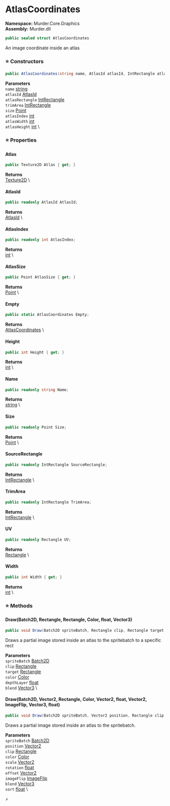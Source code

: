 # AtlasCoordinates

**Namespace:** Murder.Core.Graphics \
**Assembly:** Murder.dll

```csharp
public sealed struct AtlasCoordinates
```

An image coordinate inside an atlas

### ⭐ Constructors
```csharp
public AtlasCoordinates(string name, AtlasId atlasId, IntRectangle atlasRectangle, IntRectangle trimArea, Point size, int atlasIndex, int atlasWidth, int atlasHeight)
```

**Parameters** \
`name` [string](https://learn.microsoft.com/en-us/dotnet/api/System.String?view=net-7.0) \
`atlasId` [AtlasId](../..//Murder/Data/AtlasId.html) \
`atlasRectangle` [IntRectangle](../..//Murder/Core/Geometry/IntRectangle.html) \
`trimArea` [IntRectangle](../..//Murder/Core/Geometry/IntRectangle.html) \
`size` [Point](../..//Murder/Core/Geometry/Point.html) \
`atlasIndex` [int](https://learn.microsoft.com/en-us/dotnet/api/System.Int32?view=net-7.0) \
`atlasWidth` [int](https://learn.microsoft.com/en-us/dotnet/api/System.Int32?view=net-7.0) \
`atlasHeight` [int](https://learn.microsoft.com/en-us/dotnet/api/System.Int32?view=net-7.0) \

### ⭐ Properties
#### Atlas
```csharp
public Texture2D Atlas { get; }
```

**Returns** \
[Texture2D](https://docs.monogame.net/api/Microsoft.Xna.Framework.Graphics.Texture2D.html) \
#### AtlasId
```csharp
public readonly AtlasId AtlasId;
```

**Returns** \
[AtlasId](../..//Murder/Data/AtlasId.html) \
#### AtlasIndex
```csharp
public readonly int AtlasIndex;
```

**Returns** \
[int](https://learn.microsoft.com/en-us/dotnet/api/System.Int32?view=net-7.0) \
#### AtlasSize
```csharp
public Point AtlasSize { get; }
```

**Returns** \
[Point](../..//Murder/Core/Geometry/Point.html) \
#### Empty
```csharp
public static AtlasCoordinates Empty;
```

**Returns** \
[AtlasCoordinates](../..//Murder/Core/Graphics/AtlasCoordinates.html) \
#### Height
```csharp
public int Height { get; }
```

**Returns** \
[int](https://learn.microsoft.com/en-us/dotnet/api/System.Int32?view=net-7.0) \
#### Name
```csharp
public readonly string Name;
```

**Returns** \
[string](https://learn.microsoft.com/en-us/dotnet/api/System.String?view=net-7.0) \
#### Size
```csharp
public readonly Point Size;
```

**Returns** \
[Point](../..//Murder/Core/Geometry/Point.html) \
#### SourceRectangle
```csharp
public readonly IntRectangle SourceRectangle;
```

**Returns** \
[IntRectangle](../..//Murder/Core/Geometry/IntRectangle.html) \
#### TrimArea
```csharp
public readonly IntRectangle TrimArea;
```

**Returns** \
[IntRectangle](../..//Murder/Core/Geometry/IntRectangle.html) \
#### UV
```csharp
public readonly Rectangle UV;
```

**Returns** \
[Rectangle](../..//Murder/Core/Geometry/Rectangle.html) \
#### Width
```csharp
public int Width { get; }
```

**Returns** \
[int](https://learn.microsoft.com/en-us/dotnet/api/System.Int32?view=net-7.0) \
### ⭐ Methods
#### Draw(Batch2D, Rectangle, Rectangle, Color, float, Vector3)
```csharp
public void Draw(Batch2D spriteBatch, Rectangle clip, Rectangle target, Color color, float depthLayer, Vector3 blend)
```

Draws a partial image stored inside an atlas to the spritebatch to a specific rect

**Parameters** \
`spriteBatch` [Batch2D](../..//Murder/Core/Graphics/Batch2D.html) \
`clip` [Rectangle](../..//Murder/Core/Geometry/Rectangle.html) \
`target` [Rectangle](../..//Murder/Core/Geometry/Rectangle.html) \
`color` [Color](../..//Murder/Core/Graphics/Color.html) \
`depthLayer` [float](https://learn.microsoft.com/en-us/dotnet/api/System.Single?view=net-7.0) \
`blend` [Vector3](https://docs.monogame.net/api/Microsoft.Xna.Framework.Vector3.html) \

#### Draw(Batch2D, Vector2, Rectangle, Color, Vector2, float, Vector2, ImageFlip, Vector3, float)
```csharp
public void Draw(Batch2D spriteBatch, Vector2 position, Rectangle clip, Color color, Vector2 scale, float rotation, Vector2 offset, ImageFlip imageFlip, Vector3 blend, float sort)
```

Draws a partial image stored inside an atlas to the spritebatch.

**Parameters** \
`spriteBatch` [Batch2D](../..//Murder/Core/Graphics/Batch2D.html) \
`position` [Vector2](../..//Murder/Core/Geometry/Vector2.html) \
`clip` [Rectangle](../..//Murder/Core/Geometry/Rectangle.html) \
`color` [Color](../..//Murder/Core/Graphics/Color.html) \
`scale` [Vector2](../..//Murder/Core/Geometry/Vector2.html) \
`rotation` [float](https://learn.microsoft.com/en-us/dotnet/api/System.Single?view=net-7.0) \
`offset` [Vector2](../..//Murder/Core/Geometry/Vector2.html) \
`imageFlip` [ImageFlip](../..//Murder/Core/Graphics/ImageFlip.html) \
`blend` [Vector3](https://docs.monogame.net/api/Microsoft.Xna.Framework.Vector3.html) \
`sort` [float](https://learn.microsoft.com/en-us/dotnet/api/System.Single?view=net-7.0) \



⚡